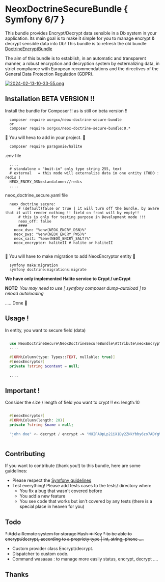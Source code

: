 # NeoxDoctrineSecureBundle { Symfony 6/7 }
This bundle provides Encrypt/Decrypt data sensible in a Db system in your application.
Its main goal is to make it simple for you to manage encrypt & decrypt sensible data into Db!
This bundle is to refresh the old bundle [DoctrineEncryptBundle](https://github.com/absolute-quantum/DoctrineEncryptBundle)

The aim of this bundle is to establish, in an automatic and transparent manner, a robust encryption and decryption
system by externalizing data, in strict compliance with European recommendations and the directives of the General Data
Protection Regulation (GDPR).

[![2024-02-13-10-33-55.png](https://i.postimg.cc/66C5K8PK/2024-02-13-10-33-55.png)](https://postimg.cc/145Zc3P7)
## Installation BETA VERSION !!

Install the bundle for Composer !! as is still on beta version !!

````
  composer require xorgxx/neox-doctrine-secure-bundle
  or 
  composer require xorgxx/neox-doctrine-secure-bundle:0.*
````
🚨 You will heva to add in your project. 🚨
````
  composer require paragonie/halite
````
.env file
````
  ....
  # standalone = "buit-in" only type string 255, text 
  # external   = this mode will externalize data in one entity (TODO : redis )
  NEOX_ENCRY_DSN=standalone://redis
  ....
````
neox_doctrine_secure.yaml file
````
  neox_doctrine_secure:
      # (default)false or true | it will turn off the bundle. by aware that it will render nothing !! field on front will by empty!!
      # this is only for testing purpose in Development mode !!!
      neox_off: false
      ####
    neox_dsn: "%env(NEOX_ENCRY_DSN)%"
    neox_pws: "%env(NEOX_ENCRY_PWS)%"
    neox_salt: "%env(NEOX_ENCRY_SALT)%"
    neox_encryptor: haliteII # halite or haliteII
  
````
🚨 You will have to make migration to add NeoxEncryptor entity 🚨
````
  symfony make:migration
  symfony doctrine:migrations:migrate
````
**We have only implemented Halite service to Crypt / unCrypt**

**NOTE:** _You may need to use [ symfony composer dump-autoload ] to reload autoloading_

 ..... Done 🎈

## Usage !
In entity, you want to secure field (data) 
````php

  use NeoxDoctrineSecure\NeoxDoctrineSecureBundle\Attribute\neoxEncryptor; 
  ....
  
  #[ORM\Column(type: Types::TEXT, nullable: true)]
  #[neoxEncryptor]
  private ?string $content = null;
  
  ....
````
## Important !
Consider the size / length of field you want to crypt !! ex: length:10 
````php

  #[neoxEncryptor]
  #[ORM\Column(length: 20)]
  private ?string $name = null;
  
  "john doe" <- decrypt / encrypt -> "MUIFAOpLp21iX1Dy2ZNkYbby6zo7ADYgVs-hGkNaWR2OF5AbQUMcBKZHigtFVxZiIFWyOTV8Ts-9q_pNAHBxCKcAPZNJjfPgVQglMLAKi0bZicmPlCQKJpRpX2k5IAjAqawOlFsPpD9KikIEFRhuy"
  
````

## Contributing
If you want to contribute \(thank you!\) to this bundle, here are some guidelines:

* Please respect the [Symfony guidelines](http://symfony.com/doc/current/contributing/code/standards.html)
* Test everything! Please add tests cases to the tests/ directory when:
    * You fix a bug that wasn't covered before
    * You add a new feature
    * You see code that works but isn't covered by any tests \(there is a special place in heaven for you\)
## Todo
~~* Add a Remote system for storage Hash => Key~~
~~* to be able to encrypt/decrypt, according to a propriety type | int, string, phone ....~~
* Custom provider class Encrypt/decrypt.
* Dispatcher to custom code.
* Command wasaaaa : to manage more easily status, encrypt, decrypt ....

## Thanks